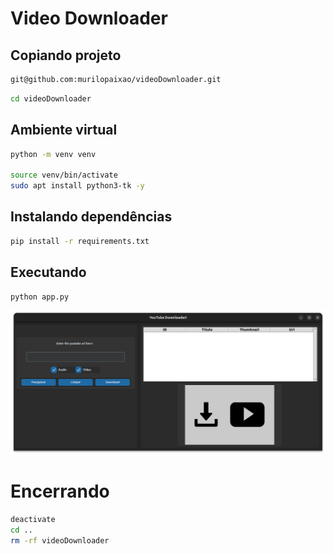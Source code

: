 # Video Downloader

## Copiando projeto
```bash
git@github.com:murilopaixao/videoDownloader.git
```

```bash
cd videoDownloader
```

## Ambiente virtual
```bash
python -m venv venv

source venv/bin/activate
sudo apt install python3-tk -y
```

## Instalando dependências
```bash
pip install -r requirements.txt
```

## Executando
```bash
python app.py
```

![Video Downloader](projetoTela.png)

# Encerrando

```bash
deactivate
cd ..
rm -rf videoDownloader
```